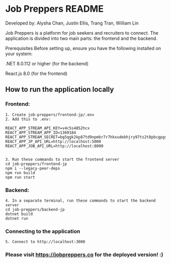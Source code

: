 # Job Preppers README

Developed by:
Alysha Chan,
Justin Ellis,
Trang Tran,
William Lin


Job Preppers is a platform for job seekers and recruiters to connect. The application is divided into two main parts: the frontend and the backend.

Prerequisites
Before setting up, ensure you have the following installed on your system:

.NET 8.0.112 or higher (for the backend)

React.js 8.0 (for the frontend)

## How to run the application locally
### Frontend:
```
1. Create job-preppers/frontend-jp/.env
2. Add this to .env:

REACT_APP_STREAM_API_KEY=v4c5s4852hcx
REACT_APP_STREAM_APP_ID=1369184
REACT_APP_STREAM_SECRET=bg5qgk2kp87td9npmbr7r7hkxudebhjry97ts2t8pbcgpgsrcfkbjsbf5q7y7zgr
REACT_APP_JP_API_URL=http://localhost:5000
REACT_APP_JOB_API_URL=http://localhost:8000


3. Run these commands to start the frontend server
cd job-preppers/frontend-jp
npm i --legacy-peer-deps
npm run build
npm run start
```

### Backend:
```
4. In a separate terminal, run these commands to start the backend server
cd job-preppers/backend-jp
dotnet build
dotnet run
```

### Connecting to the application

```
5. Connect to http://localhost:3000
```

### Please visit https://jobpreppers.co for the deployed version! :)

